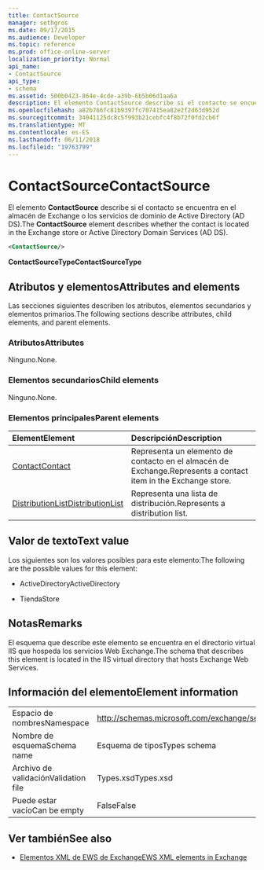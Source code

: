 ```yaml
---
title: ContactSource
manager: sethgros
ms.date: 09/17/2015
ms.audience: Developer
ms.topic: reference
ms.prod: office-online-server
localization_priority: Normal
api_name:
- ContactSource
api_type:
- schema
ms.assetid: 500b0423-864e-4cde-a39b-6b5b06d1aa6a
description: El elemento ContactSource describe si el contacto se encuentra en el almacén de Exchange o los servicios de dominio de Active Directory (AD DS).
ms.openlocfilehash: a82b766fc81b9397fc707415ea82e2f2d63d952d
ms.sourcegitcommit: 34041125dc8c5f993b21cebfc4f8b72f0fd2cb6f
ms.translationtype: MT
ms.contentlocale: es-ES
ms.lasthandoff: 06/11/2018
ms.locfileid: "19763799"
---
```

# <a name="contactsource"></a><span data-ttu-id="f3c28-103">ContactSource</span><span class="sxs-lookup"><span data-stu-id="f3c28-103">ContactSource</span></span>

<span data-ttu-id="f3c28-104">El elemento **ContactSource** describe si el contacto se encuentra en el almacén de Exchange o los servicios de dominio de Active Directory (AD DS).</span><span class="sxs-lookup"><span data-stu-id="f3c28-104">The **ContactSource** element describes whether the contact is located in the Exchange store or Active Directory Domain Services (AD DS).</span></span> 
  
```xml
<ContactSource/>
```

 <span data-ttu-id="f3c28-105">**ContactSourceType**</span><span class="sxs-lookup"><span data-stu-id="f3c28-105">**ContactSourceType**</span></span>
## <a name="attributes-and-elements"></a><span data-ttu-id="f3c28-106">Atributos y elementos</span><span class="sxs-lookup"><span data-stu-id="f3c28-106">Attributes and elements</span></span>

<span data-ttu-id="f3c28-107">Las secciones siguientes describen los atributos, elementos secundarios y elementos primarios.</span><span class="sxs-lookup"><span data-stu-id="f3c28-107">The following sections describe attributes, child elements, and parent elements.</span></span>
  
### <a name="attributes"></a><span data-ttu-id="f3c28-108">Atributos</span><span class="sxs-lookup"><span data-stu-id="f3c28-108">Attributes</span></span>

<span data-ttu-id="f3c28-109">Ninguno.</span><span class="sxs-lookup"><span data-stu-id="f3c28-109">None.</span></span>
  
### <a name="child-elements"></a><span data-ttu-id="f3c28-110">Elementos secundarios</span><span class="sxs-lookup"><span data-stu-id="f3c28-110">Child elements</span></span>

<span data-ttu-id="f3c28-111">Ninguno.</span><span class="sxs-lookup"><span data-stu-id="f3c28-111">None.</span></span>
  
### <a name="parent-elements"></a><span data-ttu-id="f3c28-112">Elementos principales</span><span class="sxs-lookup"><span data-stu-id="f3c28-112">Parent elements</span></span>

|<span data-ttu-id="f3c28-113">**Element**</span><span class="sxs-lookup"><span data-stu-id="f3c28-113">**Element**</span></span>|<span data-ttu-id="f3c28-114">**Descripción**</span><span class="sxs-lookup"><span data-stu-id="f3c28-114">**Description**</span></span>|
|:-----|:-----|
|[<span data-ttu-id="f3c28-115">Contact</span><span class="sxs-lookup"><span data-stu-id="f3c28-115">Contact</span></span>](contact.md) <br/> |<span data-ttu-id="f3c28-116">Representa un elemento de contacto en el almacén de Exchange.</span><span class="sxs-lookup"><span data-stu-id="f3c28-116">Represents a contact item in the Exchange store.</span></span>  <br/> |
|[<span data-ttu-id="f3c28-117">DistributionList</span><span class="sxs-lookup"><span data-stu-id="f3c28-117">DistributionList</span></span>](distributionlist.md) <br/> |<span data-ttu-id="f3c28-118">Representa una lista de distribución.</span><span class="sxs-lookup"><span data-stu-id="f3c28-118">Represents a distribution list.</span></span>  <br/> |
   
## <a name="text-value"></a><span data-ttu-id="f3c28-119">Valor de texto</span><span class="sxs-lookup"><span data-stu-id="f3c28-119">Text value</span></span>

<span data-ttu-id="f3c28-120">Los siguientes son los valores posibles para este elemento:</span><span class="sxs-lookup"><span data-stu-id="f3c28-120">The following are the possible values for this element:</span></span>
  
- <span data-ttu-id="f3c28-121">ActiveDirectory</span><span class="sxs-lookup"><span data-stu-id="f3c28-121">ActiveDirectory</span></span>
    
- <span data-ttu-id="f3c28-122">Tienda</span><span class="sxs-lookup"><span data-stu-id="f3c28-122">Store</span></span>
    
## <a name="remarks"></a><span data-ttu-id="f3c28-123">Notas</span><span class="sxs-lookup"><span data-stu-id="f3c28-123">Remarks</span></span>

<span data-ttu-id="f3c28-124">El esquema que describe este elemento se encuentra en el directorio virtual IIS que hospeda los servicios Web Exchange.</span><span class="sxs-lookup"><span data-stu-id="f3c28-124">The schema that describes this element is located in the IIS virtual directory that hosts Exchange Web Services.</span></span>
  
## <a name="element-information"></a><span data-ttu-id="f3c28-125">Información del elemento</span><span class="sxs-lookup"><span data-stu-id="f3c28-125">Element information</span></span>

|||
|:-----|:-----|
|<span data-ttu-id="f3c28-126">Espacio de nombres</span><span class="sxs-lookup"><span data-stu-id="f3c28-126">Namespace</span></span>  <br/> |http://schemas.microsoft.com/exchange/services/2006/types  <br/> |
|<span data-ttu-id="f3c28-127">Nombre de esquema</span><span class="sxs-lookup"><span data-stu-id="f3c28-127">Schema name</span></span>  <br/> |<span data-ttu-id="f3c28-128">Esquema de tipos</span><span class="sxs-lookup"><span data-stu-id="f3c28-128">Types schema</span></span>  <br/> |
|<span data-ttu-id="f3c28-129">Archivo de validación</span><span class="sxs-lookup"><span data-stu-id="f3c28-129">Validation file</span></span>  <br/> |<span data-ttu-id="f3c28-130">Types.xsd</span><span class="sxs-lookup"><span data-stu-id="f3c28-130">Types.xsd</span></span>  <br/> |
|<span data-ttu-id="f3c28-131">Puede estar vacío</span><span class="sxs-lookup"><span data-stu-id="f3c28-131">Can be empty</span></span>  <br/> |<span data-ttu-id="f3c28-132">False</span><span class="sxs-lookup"><span data-stu-id="f3c28-132">False</span></span>  <br/> |
   
## <a name="see-also"></a><span data-ttu-id="f3c28-133">Ver también</span><span class="sxs-lookup"><span data-stu-id="f3c28-133">See also</span></span>



- [<span data-ttu-id="f3c28-134">Elementos XML de EWS de Exchange</span><span class="sxs-lookup"><span data-stu-id="f3c28-134">EWS XML elements in Exchange</span></span>](ews-xml-elements-in-exchange.md)

